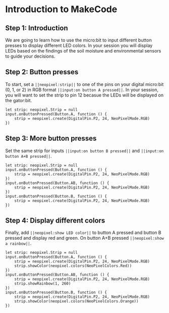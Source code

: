 # Introduction to MakeCode

## Step 1: Introduction

We are going to learn how to use the micro:bit to input different button presses to display different LED colors. In your session you will display LEDs based on the findings of the soil moisture and environmental sensors to guide your decisions. 

## Step 2: Button presses
  
To start, set a ``||neopixel:strip||`` to one of the pins on your digital micro:bit (0, 1, or 2) in RGB format ``||input:on button A pressed||``. In your session, you will want to set the strip to pin 12 becasue the LEDs will be displayed on the gator:bit.

```blocks
let strip: neopixel.Strip = null
input.onButtonPressed(Button.A, function () {
    strip = neopixel.create(DigitalPin.P2, 24, NeoPixelMode.RGB)
})
```

## Step 3: More button presses

Set the same strip for inputs ``||input:on button B pressed||`` and ``||input:on button A+B pressed||``.

```blocks
let strip: neopixel.Strip = null
input.onButtonPressed(Button.A, function () {
    strip = neopixel.create(DigitalPin.P2, 24, NeoPixelMode.RGB)
})
input.onButtonPressed(Button.AB, function () {
    strip = neopixel.create(DigitalPin.P2, 24, NeoPixelMode.RGB)
})
input.onButtonPressed(Button.B, function () {
    strip = neopixel.create(DigitalPin.P2, 24, NeoPixelMode.RGB)
})
```

## Step 4: Display different colors

Finally, add ``||neopixel:show LED color||`` to button A pressed and button B pressed and display red and green. On button A+B pressed ``||neopixel:show a rainbow||``.

```blocks
let strip: neopixel.Strip = null
input.onButtonPressed(Button.A, function () {
    strip = neopixel.create(DigitalPin.P2, 24, NeoPixelMode.RGB)
    strip.showColor(neopixel.colors(NeoPixelColors.Red))
})
input.onButtonPressed(Button.AB, function () {
    strip = neopixel.create(DigitalPin.P2, 24, NeoPixelMode.RGB)
    strip.showRainbow(1, 260)
})
input.onButtonPressed(Button.B, function () {
    strip = neopixel.create(DigitalPin.P2, 24, NeoPixelMode.RGB)
    strip.showColor(neopixel.colors(NeoPixelColors.Orange))
})
```

